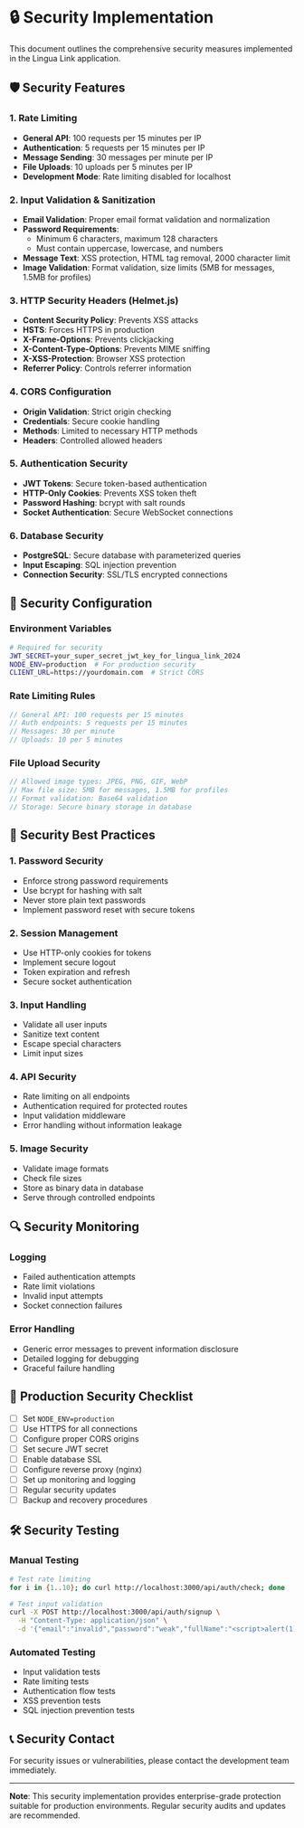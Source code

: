 # 🔒 Security Implementation

This document outlines the comprehensive security measures implemented in the Lingua Link application.

## 🛡️ Security Features

### 1. **Rate Limiting**
- **General API**: 100 requests per 15 minutes per IP
- **Authentication**: 5 requests per 15 minutes per IP
- **Message Sending**: 30 messages per minute per IP
- **File Uploads**: 10 uploads per 5 minutes per IP
- **Development Mode**: Rate limiting disabled for localhost

### 2. **Input Validation & Sanitization**
- **Email Validation**: Proper email format validation and normalization
- **Password Requirements**: 
  - Minimum 6 characters, maximum 128 characters
  - Must contain uppercase, lowercase, and numbers
- **Message Text**: XSS protection, HTML tag removal, 2000 character limit
- **Image Validation**: Format validation, size limits (5MB for messages, 1.5MB for profiles)

### 3. **HTTP Security Headers (Helmet.js)**
- **Content Security Policy**: Prevents XSS attacks
- **HSTS**: Forces HTTPS in production
- **X-Frame-Options**: Prevents clickjacking
- **X-Content-Type-Options**: Prevents MIME sniffing
- **X-XSS-Protection**: Browser XSS protection
- **Referrer Policy**: Controls referrer information

### 4. **CORS Configuration**
- **Origin Validation**: Strict origin checking
- **Credentials**: Secure cookie handling
- **Methods**: Limited to necessary HTTP methods
- **Headers**: Controlled allowed headers

### 5. **Authentication Security**
- **JWT Tokens**: Secure token-based authentication
- **HTTP-Only Cookies**: Prevents XSS token theft
- **Password Hashing**: bcrypt with salt rounds
- **Socket Authentication**: Secure WebSocket connections

### 6. **Database Security**
- **PostgreSQL**: Secure database with parameterized queries
- **Input Escaping**: SQL injection prevention
- **Connection Security**: SSL/TLS encrypted connections

## 🔧 Security Configuration

### Environment Variables
```bash
# Required for security
JWT_SECRET=your_super_secret_jwt_key_for_lingua_link_2024
NODE_ENV=production  # For production security
CLIENT_URL=https://yourdomain.com  # Strict CORS
```

### Rate Limiting Rules
```javascript
// General API: 100 requests per 15 minutes
// Auth endpoints: 5 requests per 15 minutes  
// Messages: 30 per minute
// Uploads: 10 per 5 minutes
```

### File Upload Security
```javascript
// Allowed image types: JPEG, PNG, GIF, WebP
// Max file size: 5MB for messages, 1.5MB for profiles
// Format validation: Base64 validation
// Storage: Secure binary storage in database
```

## 🚨 Security Best Practices

### 1. **Password Security**
- Enforce strong password requirements
- Use bcrypt for hashing with salt
- Never store plain text passwords
- Implement password reset with secure tokens

### 2. **Session Management**
- Use HTTP-only cookies for tokens
- Implement secure logout
- Token expiration and refresh
- Secure socket authentication

### 3. **Input Handling**
- Validate all user inputs
- Sanitize text content
- Escape special characters
- Limit input sizes

### 4. **API Security**
- Rate limiting on all endpoints
- Authentication required for protected routes
- Input validation middleware
- Error handling without information leakage

### 5. **Image Security**
- Validate image formats
- Check file sizes
- Store as binary data in database
- Serve through controlled endpoints

## 🔍 Security Monitoring

### Logging
- Failed authentication attempts
- Rate limit violations
- Invalid input attempts
- Socket connection failures

### Error Handling
- Generic error messages to prevent information disclosure
- Detailed logging for debugging
- Graceful failure handling

## 🚀 Production Security Checklist

- [ ] Set `NODE_ENV=production`
- [ ] Use HTTPS for all connections
- [ ] Configure proper CORS origins
- [ ] Set secure JWT secret
- [ ] Enable database SSL
- [ ] Configure reverse proxy (nginx)
- [ ] Set up monitoring and logging
- [ ] Regular security updates
- [ ] Backup and recovery procedures

## 🛠️ Security Testing

### Manual Testing
```bash
# Test rate limiting
for i in {1..10}; do curl http://localhost:3000/api/auth/check; done

# Test input validation
curl -X POST http://localhost:3000/api/auth/signup \
  -H "Content-Type: application/json" \
  -d '{"email":"invalid","password":"weak","fullName":"<script>alert(1)</script>"}'
```

### Automated Testing
- Input validation tests
- Rate limiting tests
- Authentication flow tests
- XSS prevention tests
- SQL injection prevention tests

## 📞 Security Contact

For security issues or vulnerabilities, please contact the development team immediately.

---

**Note**: This security implementation provides enterprise-grade protection suitable for production environments. Regular security audits and updates are recommended.
